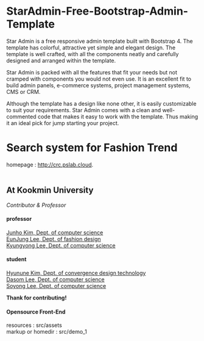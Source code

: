 <h1>StarAdmin-Free-Bootstrap-Admin-Template</h1>
Star Admin is a free responsive admin template built with Bootstrap 4. The template has colorful, attractive yet simple and elegant design. The template is well crafted, with all the components neatly and carefully designed and arranged within the template.

Star Admin is packed with all the features that fit your needs but not cramped with components you would not even use. It is an excellent fit to build admin panels, e-commerce systems, project management systems, CMS or CRM.

Although the template has a design like none other, it is easily customizable to suit your requirements. Star Admin comes with a clean and well-commented code that makes it easy to work with the template. Thus making it an ideal pick for jump starting your project.

# Search system for Fashion Trend
homepage : http://crc.pslab.cloud.
<br><br>
## At Kookmin University

_Contributor & Professor_<br>


#### professor

[Junho Kim, Dept. of computer science](https://home1.kookmin.ac.kr/~junho/)<br>
[EunJung Lee, Dept. of fashion design](http://kookminfashion.com/)<br>
[Kyungyong Lee, Dept. of computer science](http://leeky.me/)<br>

#### student

[Hyunune Kim, Dept. of convergence design technology](https://github.com/oryondark/hjkim)<br>
[Dasom Lee, Dept. of computer science](https://github.com/LeSunny)<br>
[Soyong Lee, Dept. of computer science](https://github.com/sowish23)<br>

**Thank for contributing!**

#### Opensource Front-End

resources : src/assets<br>
markup or homedir : src/demo_1
